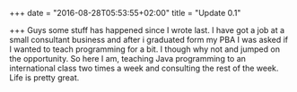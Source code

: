 +++
date = "2016-08-28T05:53:55+02:00"
title = "Update 0.1"

+++
Guys some stuff has happened since I wrote last. I have got a job at a small
consultant business and after i graduated form my PBA I was asked if I wanted to
teach programming for a bit. I though why not and jumped on the opportunity. So
here I am, teaching Java programming to an international class two times a week
and consulting the rest of the week. Life is pretty great.
